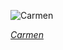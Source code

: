 
![Carmen](https://upload.wikimedia.org/wikipedia/commons/thumb/d/d4/Prudent-Louis_Leray_-_Poster_for_the_premi%C3%A8re_of_Georges_Bizet%27s_Carmen.jpg/525px-Prudent-Louis_Leray_-_Poster_for_the_premi%C3%A8re_of_Georges_Bizet%27s_Carmen.jpg)

*[Carmen](https://wikipedia.org/wiki/File:Prudent-Louis_Leray_-_Poster_for_the_premi%C3%A8re_of_Georges_Bizet%27s_Carmen.jpg)*
